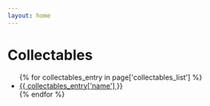 ```yaml
---
layout: home
---
```


# Collectables

<ul>
{% for collectables_entry in page['collectables_list'] %}
<li><a href="collectables/{{ collectables_entry['id'] }}">{{ collectables_entry['name'] }}</a></li>
{% endfor %}
</ul>